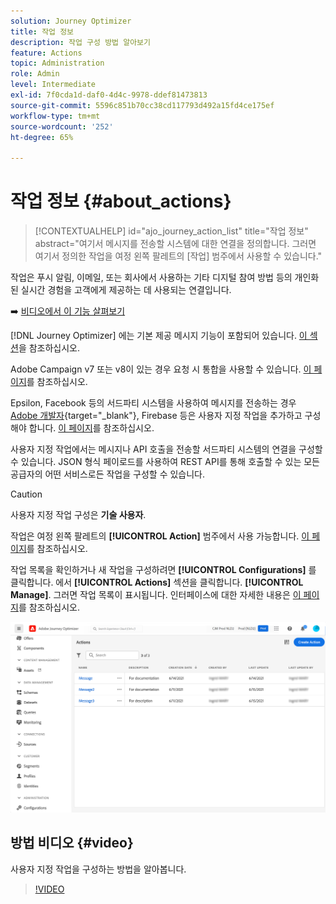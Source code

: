 ```yaml
---
solution: Journey Optimizer
title: 작업 정보
description: 작업 구성 방법 알아보기
feature: Actions
topic: Administration
role: Admin
level: Intermediate
exl-id: 7f0cda1d-daf0-4d4c-9978-ddef81473813
source-git-commit: 5596c851b70cc38cd117793d492a15fd4ce175ef
workflow-type: tm+mt
source-wordcount: '252'
ht-degree: 65%

---
```


# 작업 정보 {#about_actions}

>[!CONTEXTUALHELP]
>id="ajo_journey_action_list"
>title="작업 정보"
>abstract="여기서 메시지를 전송할 시스템에 대한 연결을 정의합니다. 그러면 여기서 정의한 작업을 여정 왼쪽 팔레트의 [작업] 범주에서 사용할 수 있습니다."

작업은 푸시 알림, 이메일,  또는 회사에서 사용하는 기타 디지털 참여 방법 등의 개인화된 실시간 경험을 고객에게 제공하는 데 사용되는 연결입니다.

➡️ [비디오에서 이 기능 살펴보기](#video)

[!DNL Journey Optimizer] 에는 기본 제공 메시지 기능이 포함되어 있습니다. [이 섹션](../messages/get-started-content.md)을 참조하십시오.

Adobe Campaign v7 또는 v8이 있는 경우 요청 시 통합을 사용할 수 있습니다. [이 페이지](../action/acc-action.md)를 참조하십시오.

Epsilon, Facebook 등의 서드파티 시스템을 사용하여 메시지를 전송하는 경우 [Adobe 개발자](https://developer.adobe.com){target=&quot;_blank&quot;}, Firebase 등은 사용자 지정 작업을 추가하고 구성해야 합니다. [이 페이지](../action/about-custom-action-configuration.md)를 참조하십시오.

사용자 지정 작업에서는 메시지나 API 호출을 전송할 서드파티 시스템의 연결을 구성할 수 있습니다. JSON 형식 페이로드를 사용하여 REST API를 통해 호출할 수 있는 모든 공급자의 어떤 서비스로든 작업을 구성할 수 있습니다.

>[!CAUTION]
>
>사용자 지정 작업 구성은 **기술 사용자**.

작업은 여정 왼쪽 팔레트의 **[!UICONTROL Action]** 범주에서 사용 가능합니다. [이 페이지](../building-journeys/about-journey-activities.md#action-activities)를 참조하십시오.

작업 목록을 확인하거나 새 작업을 구성하려면 **[!UICONTROL Configurations]** 를 클릭합니다. 에서  **[!UICONTROL Actions]** 섹션을 클릭합니다. **[!UICONTROL Manage]**. 그러면 작업 목록이 표시됩니다. 인터페이스에 대한 자세한 내용은 [이 페이지](../start/user-interface.md)를 참조하십시오.

![](assets/custom1.png)

## 방법 비디오 {#video}

사용자 지정 작업을 구성하는 방법을 알아봅니다.

>[!VIDEO](https://video.tv.adobe.com/v/334257?quality=12)
